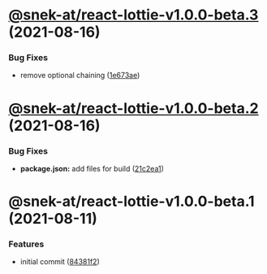 # [@snek-at/react-lottie-v1.0.0-beta.3](https://github.com/snek-at/snek-tools/compare/@snek-at/react-lottie-v1.0.0-beta.2...@snek-at/react-lottie-v1.0.0-beta.3) (2021-08-16)


### Bug Fixes

* remove optional chaining ([1e673ae](https://github.com/snek-at/snek-tools/commit/1e673ae46879d6fe6e4e6d83d2d9574ed3fa6e5c))

# [@snek-at/react-lottie-v1.0.0-beta.2](https://github.com/snek-at/snek-tools/compare/@snek-at/react-lottie-v1.0.0-beta.1...@snek-at/react-lottie-v1.0.0-beta.2) (2021-08-16)


### Bug Fixes

* **package.json:** add files for build ([21c2ea1](https://github.com/snek-at/snek-tools/commit/21c2ea1c8e89fbc9ee662b700ae43422b6aefd22))

# @snek-at/react-lottie-v1.0.0-beta.1 (2021-08-11)


### Features

* initial commit ([84381f2](https://github.com/snek-at/snek-tools/commit/84381f27495788bfdc0731c7dd33613df8f683e5))
